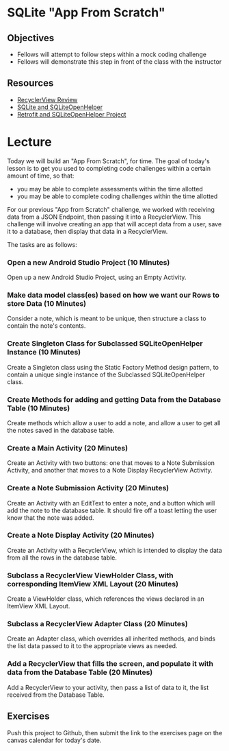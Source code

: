 # SQLite "App From Scratch"

## Objectives
* Fellows will attempt to follow steps within a mock coding challenge
* Fellows will demonstrate this step in front of the class with the instructor

## Resources
* [RecyclerView Review](https://github.com/joinpursuit/Pursuit-Core-Android/blob/master/cohort_5.4/unit_02/02_20_recyclerview_review.md) 
* [SQLite and SQLiteOpenHelper](https://github.com/joinpursuit/Pursuit-Core-Android/blob/master/cohort_5.4/unit_03/03_16_sqlite_%20and_sqliteopenhelper.md)
* [Retrofit and SQLiteOpenHelper Project](https://github.com/joinpursuit/Pursuit-Core-Android/blob/master/cohort_5.4/unit_03/projects/DogBreedsSQLite.zip)

# Lecture

Today we will build an "App From Scratch", for time. The goal of today's lesson is to get you used to completing code challenges within a certain amount of time, so that:
* you may be able to complete assessments within the time allotted
* you may be able to complete coding challenges within the time allotted

For our previous "App from Scratch" challenge, we worked with receiving data from a JSON Endpoint, then passing it into a RecyclerView. This challenge will involve creating an app that will accept data from a user, save it to a database, then display that data in a RecyclerView.

The tasks are as follows:

### Open a new Android Studio Project (10 Minutes)
Open up a new Android Studio Project, using an Empty Activity.

### Make data model class(es) based on how we want our Rows to store Data (10 Minutes)
Consider a note, which is meant to be unique, then structure a class to contain the note's contents.

### Create Singleton Class for Subclassed SQLiteOpenHelper Instance (10 Minutes)
Create a Singleton class using the Static Factory Method design pattern, to contain a unique single instance of the Subclassed SQLiteOpenHelper class.

### Create Methods for adding and getting Data from the Database Table (10 Minutes)
Create methods which allow a user to add a note, and allow a user to get all the notes saved in the database table.

### Create a Main Activity (20 Minutes)
Create an Activity with two buttons: one that moves to a Note Submission Activity, and another that moves to a Note Display RecyclerView Activity.

### Create a Note Submission Activity (20 Minutes)
Create an Activity with an EditText to enter a note, and a button which will add the note to the database table. It should fire off a toast letting the user know that the note was added.

### Create a Note Display Activity (20 Minutes)
Create an Activity with a RecyclerView, which is intended to display the data from all the rows in the database table.

### Subclass a RecyclerView ViewHolder Class, with corresponding ItemView XML Layout (20 Minutes)
Create a ViewHolder class, which references the views declared in an ItemView XML Layout.

### Subclass a RecyclerView Adapter Class (20 Minutes)
Create an Adapter class, which overrides all inherited methods, and binds the list data passed to it to the appropriate views as needed.

### Add a RecyclerView that fills the screen, and populate it with data from the Database Table (20 Minutes)
Add a RecyclerView to your activity, then pass a list of data to it, the list received from the Database Table.

## Exercises
Push this project to Github, then submit the link to the exercises page on the canvas calendar for today's date.
